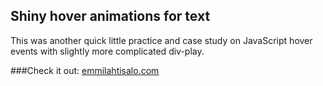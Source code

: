 ## Shiny hover animations for text

This was another quick little practice and case study on JavaScript hover events with slightly more complicated div-play.

###Check it out: [emmilahtisalo.com](https://www.emmilahtisalo.com)
